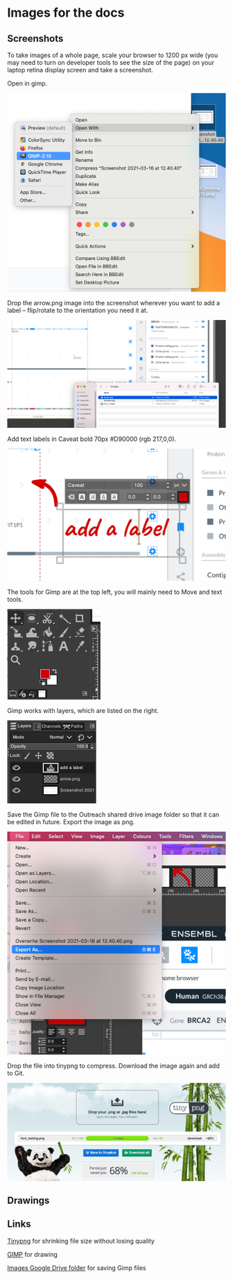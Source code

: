 # Images for the docs

## Screenshots

To take images of a whole page, scale your browser to 1200 px wide (you may need to turn on developer tools to see the size of the page) on your laptop retina display screen and take a screenshot.

Open in gimp.

![](images/openingimp.png)

Drop the arrow.png image into the screenshot wherever you want to add a label – flip/rotate to the orientation you need it at.

![](images/addarrow.png)

Add text labels in Caveat bold 70px #D90000 (rgb 217,0,0).

![](images/addlabel.png)

The tools for Gimp are at the top left, you will mainly need to Move and text tools.

![](images/tools.png)

Gimp works with layers, which are listed on the right.

![](images/layers.png)

Save the Gimp file to the Outreach shared drive image folder so that it can be edited in future. Export the image as png.

![](images/export.png)

Drop the file into tinypng to compress. Download the image again and add to Git.

![](images/tinypng.png)

## Drawings


## Links
[Tinypng](https://tinypng.com/) for shrinking file size without losing quality

[GIMP](https://www.gimp.org/) for drawing

[Images Google Drive folder](https://drive.google.com/drive/folders/1-6m7xzXevV45AiQjeZLLuOQRlAzFgJrF?usp=sharing) for saving Gimp files
